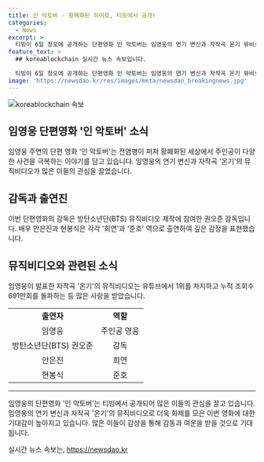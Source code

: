 ```yaml
---
title: 인 악토버 - 황폐화된 히어로, 티빙에서 공개!
categories:
  - News
excerpt: >
  티빙이 6일 정오에 공개하는 단편영화 인 악토버는 임영웅의 연기 변신과 자작곡 온기 뮤비로 관심을 끌고 있다. 전염병에 의해 황폐화된 세상 속 주인공 영웅이 다양한 사건을 극복하는 이야기를 담았으며, 영화 속 임영웅의 희망을 피워내는 울림이 예상된다. 권오준 감독의 감성적인 연출과 배우 안은진, 현봉식의 연기로 더욱 깊은 감정을 전달할 것으로 기대되며, 뮤직비디오 역시 높은 인기를 얻어 누적 조회수 691만회를 기록하며 기대감을 높이고 있다.
feature_text: >
  ## koreablockchain 실시간 뉴스 속보입니다.

  티빙이 6일 정오에 공개하는 단편영화 인 악토버는 임영웅의 연기 변신과 자작곡 온기 뮤비로 관심을 끌고 있다. 전염병에 의해 황폐화된 세상 속 주인공 영웅이 다양한 사건을 극복하는 이야기를 담았으며, 영화 속 임영웅의 희망을 피워내는 울림이 예상된다. 권오준 감독의 감성적인 연출과 배우 안은진, 현봉식의 연기로 더욱 깊은 감정을 전달할 것으로 기대되며, 뮤직비디오 역시 높은 인기를 얻어 누적 조회수 691만회를 기록하며 기대감을 높이고 있다.
image: 'https://newsdao.kr/res/images/meta/newsdao_breakingnews.jpg'
---
```


<p><img src="https://newsdao.kr/res/images/meta/newsdao_breakingnews.jpg" alt="koreablockchain 속보" /></p>

<h2 data-ke-size="size26">임영웅 단편영화 '인 악토버' 소식</h2>

<p data-ke-size="size16">임영웅 주연의 단편 영화 '인 악토버'는 전염병이 퍼져 황폐화된 세상에서 주인공이 다양한 사건을 극복하는 이야기를 담고 있습니다. 임영웅의 연기 변신과 자작곡 '온기'의 뮤직비디오가 많은 이들의 관심을 끌었습니다.</p>

<h2 data-ke-size="size26">감독과 출연진</h2>

<p data-ke-size="size16">이번 단편영화의 감독은 방탄소년단(BTS) 뮤직비디오 제작에 참여한 권오준 감독입니다. 배우 안은진과 현봉식은 각각 '희연'과 '준호' 역으로 출연하여 깊은 감정을 표현했습니다.</p>

<h2 data-ke-size="size26">뮤직비디오와 관련된 소식</h2>

<p data-ke-size="size16">임영웅이 발표한 자작곡 '온기'의 뮤직비디오는 유튜브에서 1위를 차지하고 누적 조회수 691만회를 돌파하는 등 많은 사랑을 받았습니다.</p>

<table>
  <tbody>
    <tr>
      <td style="text-align: center; height: 17px;"><b>출연자</b></td>
      <td style="text-align: center; height: 17px;"><b>역할</b></td>
    </tr>
    <tr>
      <td style="text-align: center; height: 17px;">임영웅</td>
      <td style="text-align: center; height: 17px;">주인공 영웅</td>
    </tr>
    <tr>
      <td style="text-align: center; height: 17px;">방탄소년단(BTS) 권오준</td>
      <td style="text-align: center; height: 17px;">감독</td>
    </tr>
    <tr>
      <td style="text-align: center; height: 17px;">안은진</td>
      <td style="text-align: center; height: 17px;">희연</td>
    </tr>
    <tr>
      <td style="text-align: center; height: 17px;">현봉식</td>
      <td style="text-align: center; height: 17px;">준호</td>
    </tr>
  </tbody>
</table>

<hr>

<p data-ke-size="size16">임영웅의 단편영화 '인 악토버'는 티빙에서 공개되어 많은 이들의 관심을 끌고 있습니다. 임영웅의 연기 변신과 자작곡 '온기'의 뮤직비디오로 더욱 화제를 모은 이번 영화에 대한 기대감이 높아지고 있습니다. 많은 이들이 감상을 통해 감동과 여운을 받을 것으로 기대됩니다.</p>
실시간 뉴스 속보는, <a href="https://newsdao.kr" rel="dofollow">https://newsdao.kr</a>


